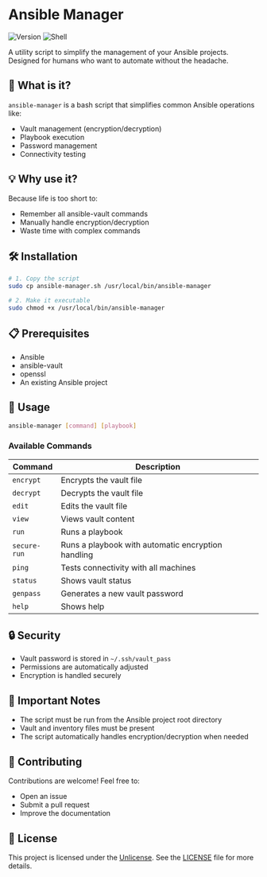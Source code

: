 # Ansible Manager

![Version](https://img.shields.io/badge/version-1.0-blue)
![Shell](https://img.shields.io/badge/shell-bash-green)

A utility script to simplify the management of your Ansible projects. Designed for humans who want to automate without the headache.

## 🚀 What is it?

`ansible-manager` is a bash script that simplifies common Ansible operations like:
- Vault management (encryption/decryption)
- Playbook execution
- Password management
- Connectivity testing

## 💡 Why use it?

Because life is too short to:
- Remember all ansible-vault commands
- Manually handle encryption/decryption
- Waste time with complex commands

## 🛠 Installation

```bash
# 1. Copy the script
sudo cp ansible-manager.sh /usr/local/bin/ansible-manager

# 2. Make it executable
sudo chmod +x /usr/local/bin/ansible-manager
```

## 📋 Prerequisites

- Ansible
- ansible-vault
- openssl
- An existing Ansible project

## 🎯 Usage

```bash
ansible-manager [command] [playbook]
```

### Available Commands

| Command | Description |
|----------|-------------|
| `encrypt` | Encrypts the vault file |
| `decrypt` | Decrypts the vault file |
| `edit` | Edits the vault file |
| `view` | Views vault content |
| `run` | Runs a playbook |
| `secure-run` | Runs a playbook with automatic encryption handling |
| `ping` | Tests connectivity with all machines |
| `status` | Shows vault status |
| `genpass` | Generates a new vault password |
| `help` | Shows help |

## 🔒 Security

- Vault password is stored in `~/.ssh/vault_pass`
- Permissions are automatically adjusted
- Encryption is handled securely

## 📝 Important Notes

- The script must be run from the Ansible project root directory
- Vault and inventory files must be present
- The script automatically handles encryption/decryption when needed

## 🤝 Contributing

Contributions are welcome! Feel free to:
- Open an issue
- Submit a pull request
- Improve the documentation

## 📜 License

This project is licensed under the [Unlicense](https://unlicense.org/). See the [LICENSE](./license) file for more details.
